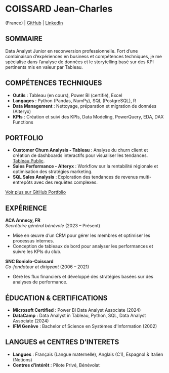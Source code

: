 #                                        COISSARD Jean-Charles

(France) | [GitHub](https://github.com/explicitjc) | [LinkedIn](https://www.linkedin.com/in/jc-coissard)

## SOMMAIRE
Data Analyst Junior en reconversion professionnelle. Fort d’une combinaison d’expériences en business et compétences techniques, je me spécialise dans l’analyse de données et le storytelling basé sur des KPI pertinents mis en valeur par Tableau.


## COMPÉTENCES TECHNIQUES
- **Outils** : Tableau (en cours), Power BI (certifié), Excel
- **Langages** : Python (Pandas, NumPy), SQL (PostgreSQL), R
- **Data Management** : Nettoyage, préparation et migration de données (Alteryx)
- **KPIs** : Création et suivi des KPIs, Data Modeling, PowerQuery, EDA, DAX Functions


## PORTFOLIO
- **Customer Churn Analysis - Tableau** : Analyse du churn client et création de dashboards interactifs pour visualiser les tendances. [Tableau Public](https://public.tableau.com/app/profile/jc.coissard/viz/databel_case_study/DATABELChurnAnalysis).
- **Sales Performance - Alteryx** : Workflow sur la rentabilité régionale et optimisation des stratégies marketing.
- **SQL Sales Analysis** : Exploration des tendances de revenus multi-entrepôts avec des requêtes complexes.

[Voir plus sur GitHub Portfolio](https://github.com/explicitjc)


## EXPÉRIENCE

**ACA Annecy, FR**  
*Secrétaire général bénévole* (2023 – Présent)
- Mise en œuvre d’un CRM pour gérer les membres et optimiser les processus internes.
- Conception de tableaux de bord pour analyser les performances et suivre les KPIs du club.

**SNC Boniolo-Coissard**  
*Co-fondateur et dirigeant* (2006 – 2021)
- Géré les flux financiers et développé des stratégies basées sur des analyses de performance.


## ÉDUCATION & CERTIFICATIONS
- **Microsoft Certified** : Power BI Data Analyst Associate (2024)
- **DataCamp** : Data Analyst in Tableau, Python, SQL, Data Analyst Associate (2024)
- **IFM Genève** : Bachelor of Science en Systèmes d'Information (2002)


## LANGUES et CENTRES D’INTERETS
- **Langues** : Français (Langue maternelle), Anglais (C1), Espagnol & Italien (Notions)
- **Centres d’intérêt** : Pilote Privé, Bénévolat
